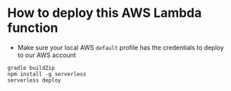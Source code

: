 # How to deploy this AWS Lambda function

* Make sure your local AWS `default` profile has the credentials to deploy to our AWS account

```
gradle buildZip
npm install -g serverless
serverless deploy
```

